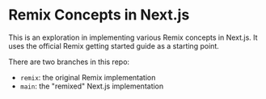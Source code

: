# Remix Concepts in Next.js

This is an exploration in implementing various Remix concepts in Next.js. It uses the official Remix getting started guide as a starting point.

There are two branches in this repo:

- `remix`: the original Remix implementation
- `main`: the "remixed" Next.js implementation
